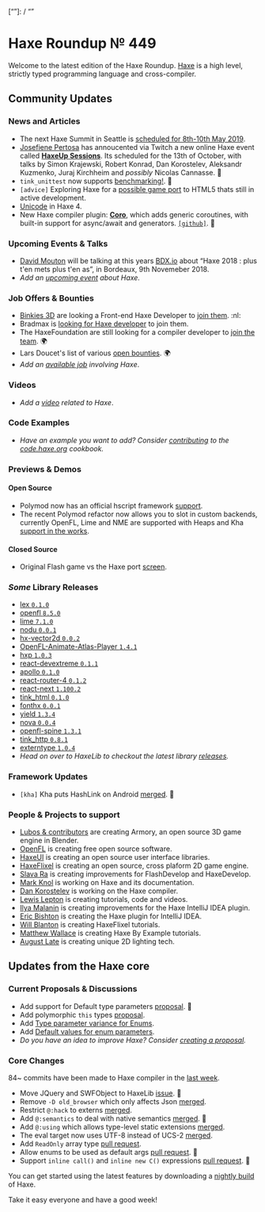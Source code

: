 [_template]: ../templates/roundup.html
[date]: / "2018-09-27 09:54:00"
[modified]: / "2018-09-27 10:15:00"
[published]: / "2018-09-27 12:00:00"
[description]: / "The latest news covering the Haxe community, featuring upcoming talks, the latest HaxeLib releases, game previews and lots more!"
[“”]: / “”

# Haxe Roundup № 449

Welcome to the latest edition of the Haxe Roundup. [Haxe](http://haxe.org/?ref=haxe.io) is a high level, strictly typed programming language and cross-compiler.

## Community Updates

### News and Articles

- The next Haxe Summit in Seattle is [scheduled for 8th-10th May 2019](https://twitter.com/HaxeSummit/status/1033006480155439104).
- [Josefiene Pertosa](https://twitter.com/Fiene_P/) has annoucented via Twitch a new online Haxe event called [**HaxeUp Sessions**](https://twitter.com/Fiene_P/status/1042019000174211072). Its scheduled for the 13th of October, with talks by Simon Krajewski, Robert Konrad, Dan Korostelev, Aleksandr Kuzmenko, Juraj Kirchheim and _possibly_ Nicolas Cannasse. :clap:
- `tink_unittest` now supports [benchmarking!](https://twitter.com/kevinresol/status/1044072229204422657). :star2:
- `[advice]` Exploring Haxe for a [possible game port](https://www.reddit.com/r/haxe/comments/9janyp/exploring_haxe_for_a_game_port/) to HTML5 thats still in active development.
- [Unicode](https://haxe.org/blog/unicode/) in Haxe 4.
- New Haxe compiler plugin: [**Coro**](https://twitter.com/RealyUniqueName/status/1039566263217995776), which adds generic coroutines, with built-in support for async/await and generators. [`[github]`](https://github.com/RealyUniqueName/Coro). :star2:

### Upcoming Events & Talks

- [David Mouton](https://twitter.com/damoebius) will be talking at this years [BDX.io](https://www.bdx.io/#/home) about “Haxe 2018 : plus t'en mets plus t'en as”, in Bordeaux, 9th Novemeber 2018.
- _Add an [upcoming event](https://github.com/skial/haxe.io/labels/events) about Haxe._

### Job Offers & Bounties

- [Binkies 3D](https://www.binkies3d.com/) are looking a Front-end Haxe Developer to [join them](http://jobs.binkies3d.com/o/frontend-developer-den-haag?source=haxeio). :nl:
- Bradmax is [looking for Haxe developer](https://twitter.com/lleqsnoom/status/1036865616454529025) to join them.
- The HaxeFoundation are still looking for a compiler developer to [join the team](https://haxe.org/blog/hf-is-recruiting/). :earth_africa:
- Lars Doucet's list of various [open bounties](https://github.com/larsiusprime/larsBounties/issues). :earth_africa:
- _Add an [available job](https://github.com/skial/haxe.io/labels/jobs) involving Haxe_.

### Videos

- _Add a [video](https://github.com/skial/haxe.io/labels/jobs) related to Haxe_.

### Code Examples

- _Have an example you want to add? Consider [contributing](https://github.com/HaxeFoundation/code-cookbook#contributing-articles) to the [code.haxe.org](https://code.haxe.org/) cookbook._

### Previews & Demos

#### Open Source

- Polymod now has an official hscript framework [support](https://twitter.com/larsiusprime/status/1042814432529793030).
- The recent Polymod refactor now allows you to slot in custom backends, currently OpenFL, Lime and NME are supported with Heaps and Kha [support in the works](https://twitter.com/larsiusprime/status/1045145742187417600).

#### Closed Source

- Original Flash game vs the Haxe port [screen](https://twitter.com/Zanzlanz/status/1044061196230565889).

### _Some_ Library Releases

- [lex `0.1.0`](https://lib.haxe.org/p/lex)
- [openfl `8.5.0`](https://lib.haxe.org/p/openfl)
- [lime `7.1.0`](https://lib.haxe.org/p/lime)
- [nodu `0.0.1`](https://lib.haxe.org/p/nodu)
- [hx-vector2d `0.0.2`](https://lib.haxe.org/p/hx-vector2d)
- [OpenFL-Animate-Atlas-Player `1.4.1`](https://lib.haxe.org/p/OpenFl-Animate-Atlas-Player)
- [hxp `1.0.3`](https://lib.haxe.org/p/hxp)
- [react-devextreme `0.1.1`](https://lib.haxe.org/p/react-devextreme)
- [apollo `0.1.0`](https://lib.haxe.org/p/apollo)
- [react-router-4 `0.1.2`](https://lib.haxe.org/p/react-router-4)
- [react-next `1.100.2`](https://lib.haxe.org/p/react-next)
- [tink_html `0.1.0`](https://lib.haxe.org/p/tink_html)
- [fonthx `0.0.1`](https://lib.haxe.org/p/fonthx)
- [yield `1.3.4`](https://lib.haxe.org/p/yield)
- [nova `0.0.4`](https://lib.haxe.org/p/nova)
- [openfl-spine `1.3.1`](https://lib.haxe.org/p/openfl-spine)
- [tink_http `0.8.1`](https://lib.haxe.org/p/tink_http)
- [externtype `1.0.4`](https://lib.haxe.org/p/externtype)
- _Head on over to HaxeLib to checkout the latest library [releases](http://lib.haxe.org/recent)._

### Framework Updates

- `[kha]` Kha puts HashLink on Android [merged](https://github.com/Kode/Kha/pull/876). :star2:

### People & Projects to support

- [Lubos & contributors](https://armory3d.org/fund) are creating Armory, an open source 3D game engine in Blender.
- [OpenFL](https://www.patreon.com/openfl) is creating free open source software.
- [HaxeUI](https://www.patreon.com/haxeui) is creating an open source user interface libraries.
- [HaxeFlixel](https://www.patreon.com/haxeflixel) is creating an open source, cross plaform 2D game engine.
- [Slava Ra](https://www.patreon.com/slavara) is creating improvements for FlashDevelop and HaxeDevelop.
- [Mark Knol](https://www.patreon.com/markknol) is working on Haxe and its documentation.
- [Dan Korostelev](https://www.patreon.com/nadako) is working on the Haxe compiler.
- [Lewis Lepton](https://www.patreon.com/lewislepton) is creating tutorials, code and videos.
- [Ilya Malanin](https://www.patreon.com/mayakwd) is creating improvements for the Haxe IntelliJ IDEA plugin.
- [Eric Bishton](https://www.patreon.com/EricBishton) is creating the Haxe plugin for IntelliJ IDEA.
- [Will Blanton](https://www.patreon.com/x01010111) is creating HaxeFlixel tutorials.
- [Matthew Wallace](https://www.patreon.com/haxeexamples) is creating Haxe By Example tutorials.
- [August Late](http://www.patreon.com/augustlate) is creating unique 2D lighting tech.

## Updates from the Haxe core

### Current Proposals & Discussions

- Add support for Default type parameters [proposal](https://github.com/HaxeFoundation/haxe-evolution/pull/50). :star2:
- Add polymorphic `this` types [proposal](https://github.com/HaxeFoundation/haxe-evolution/pull/36).
- Add [Type parameter variance for Enums](https://github.com/HaxeFoundation/haxe-evolution/pull/28).
- Add [Default values for enum parameters](https://github.com/HaxeFoundation/haxe-evolution/issues/27).
- _Do you have an idea to improve Haxe? Consider [creating a proposal]._

### Core Changes

84~ commits have been made to Haxe compiler in the [last week].

- Move JQuery and SWFObject to HaxeLib [issue](https://github.com/HaxeFoundation/haxe/issues/7478). :clap:
- Remove `-D old_browser` which only affects Json [merged](https://github.com/HaxeFoundation/haxe/pull/7477).
- Restrict `@:hack` to externs [merged](https://github.com/HaxeFoundation/haxe/issues/7473).
- Add `@:semantics` to deal with native semantics [merged](https://github.com/HaxeFoundation/haxe/pull/7463). :star2:
- Add `@:using` which allows type-level static extensions [merged](https://github.com/HaxeFoundation/haxe/pull/7462).
- The eval target now uses UTF-8 instead of UCS-2 [merged](https://github.com/HaxeFoundation/haxe/pull/7470).
- Add `ReadOnly` array type [pull request](https://github.com/HaxeFoundation/haxe/pull/7467).
- Allow enums to be used as default args [pull request](https://github.com/HaxeFoundation/haxe/pull/7439). :star2:
- Support `inline call()` and `inline new C()` expressions [pull request](https://github.com/HaxeFoundation/haxe/pull/7425). :star2:

You can get started using the latest features by downloading a [nightly build] of Haxe.         

Take it easy everyone and have a good week!

[nightly build]: http://build.haxe.org
[creating a proposal]: https://github.com/HaxeFoundation/haxe-evolution
[last week]: https://github.com/issues?utf8=%E2%9C%93&q=closed%3A2018-09-20..2018-09-27+org%3Ahaxefoundation+is%3Aclosed+
